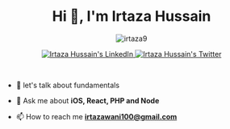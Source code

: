 <h1 align="center">Hi 👋, I'm Irtaza Hussain</h1>

<p align="center"> <img src="https://komarev.com/ghpvc/?username=irtaza9&label=Profile%20views&color=0e75b6&style=flat" alt="irtaza9" /> </p>

<p align="center">

</p>

<p align="center">  
 <a href="https://www.linkedin.com/in/irtaza-hussain/">
    <img alt="Irtaza Hussain's LinkedIn" src="https://img.shields.io/badge/LinkedIn-0077B5?style=for-the-badge&logo=linkedin&logoColor=white">
  </a>
   <a href="https://twitter.com/IrtazaHussain_">
    <img alt="Irtaza Hussain's Twitter" src="https://img.shields.io/badge/Twitter-1DA1F2?style=for-the-badge&logo=twitter&logoColor=white">
  </a>
</p>
<br />

- 🌱 let's talk about fundamentals

- 💬 Ask me about **iOS, React, PHP and Node**

- 📫 How to reach me **irtazawani100@gmail.com**
